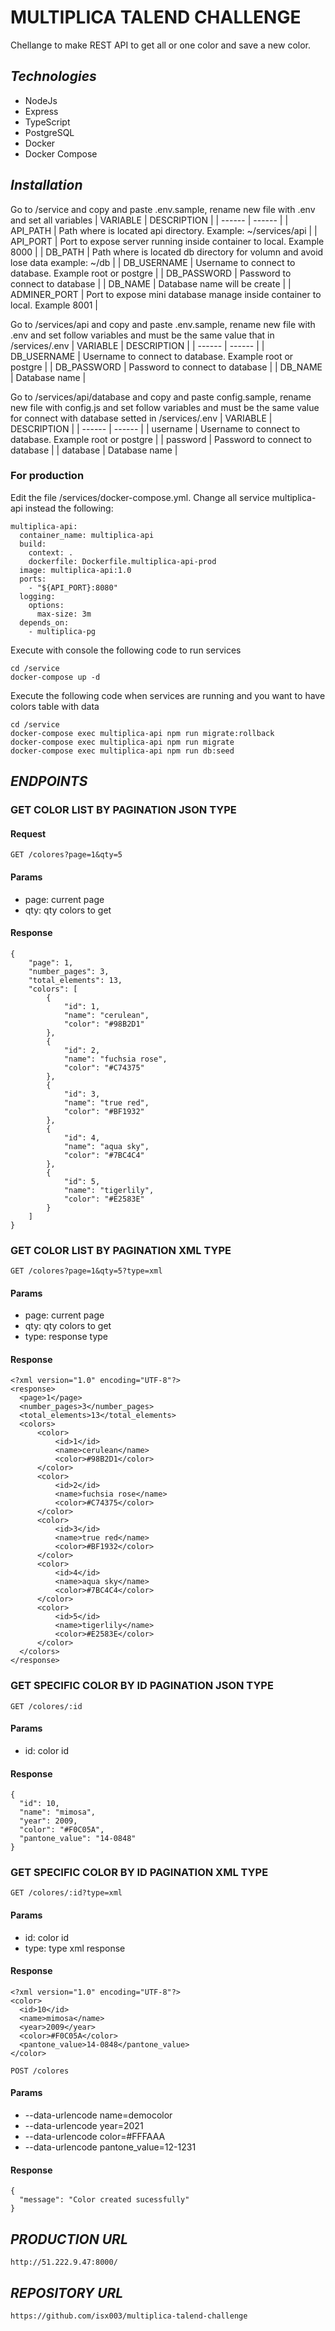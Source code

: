 # MULTIPLICA TALEND CHALLENGE
Chellange to make REST API to get  all or one color and save a new color.

## _Technologies_
- NodeJs
- Express
- TypeScript
- PostgreSQL
- Docker
- Docker Compose

## _Installation_
Go to /service and copy and paste .env.sample, rename new file with .env and set all variables
| VARIABLE | DESCRIPTION |
| ------ | ------ |
| API_PATH | Path where is located api directory. Example: ~/services/api |
| API_PORT | Port to expose server running inside container to local. Example 8000 |
| DB_PATH | Path where is located db directory for volumn and avoid lose data  example: ~/db |
| DB_USERNAME | Username to connect to database. Example root or postgre |
| DB_PASSWORD | Password to connect to database |
| DB_NAME | Database name will be create |
| ADMINER_PORT | Port to expose mini database manage inside container to local. Example 8001 |

Go to /services/api and copy and paste .env.sample, rename new file with .env and set follow variables and must be the same value that in /services/.env
| VARIABLE | DESCRIPTION |
| ------ | ------ |
| DB_USERNAME | Username to connect to database. Example root or postgre |
| DB_PASSWORD | Password to connect to database |
| DB_NAME | Database name |

Go to /services/api/database and copy and paste config.sample, rename new file with config.js and set follow variables and must be the same value for connect with database setted in /services/.env
| VARIABLE | DESCRIPTION |
| ------ | ------ |
| username | Username to connect to database. Example root or postgre |
| password | Password to connect to database |
| database | Database name |

### For production
Edit the file  /services/docker-compose.yml. Change all service multiplica-api instead the following:
```
multiplica-api:
  container_name: multiplica-api
  build: 
    context: .
    dockerfile: Dockerfile.multiplica-api-prod
  image: multiplica-api:1.0
  ports: 
    - "${API_PORT}:8080"
  logging:
    options:
      max-size: 3m
  depends_on:
    - multiplica-pg
```

Execute with console the following code to run services
```
cd /service
docker-compose up -d
```

Execute the following code when services are running and you want to have colors table with data
```
cd /service
docker-compose exec multiplica-api npm run migrate:rollback
docker-compose exec multiplica-api npm run migrate
docker-compose exec multiplica-api npm run db:seed
```

## _ENDPOINTS_

### GET COLOR LIST BY PAGINATION JSON TYPE
#### Request
`GET /colores?page=1&qty=5`

#### Params
- page: current page
- qty: qty colors to get

#### Response
```
{
    "page": 1,
    "number_pages": 3,
    "total_elements": 13,
    "colors": [
        {
            "id": 1,
            "name": "cerulean",
            "color": "#98B2D1"
        },
        {
            "id": 2,
            "name": "fuchsia rose",
            "color": "#C74375"
        },
        {
            "id": 3,
            "name": "true red",
            "color": "#BF1932"
        },
        {
            "id": 4,
            "name": "aqua sky",
            "color": "#7BC4C4"
        },
        {
            "id": 5,
            "name": "tigerlily",
            "color": "#E2583E"
        }
    ]
}
```

### GET COLOR LIST BY PAGINATION XML TYPE
`GET /colores?page=1&qty=5?type=xml`

#### Params
- page: current page
- qty: qty colors to get
- type: response type

#### Response

```
<?xml version="1.0" encoding="UTF-8"?>
<response>
  <page>1</page>
  <number_pages>3</number_pages>
  <total_elements>13</total_elements>
  <colors>
      <color>
          <id>1</id>
          <name>cerulean</name>
          <color>#98B2D1</color>
      </color>
      <color>
          <id>2</id>
          <name>fuchsia rose</name>
          <color>#C74375</color>
      </color>
      <color>
          <id>3</id>
          <name>true red</name>
          <color>#BF1932</color>
      </color>
      <color>
          <id>4</id>
          <name>aqua sky</name>
          <color>#7BC4C4</color>
      </color>
      <color>
          <id>5</id>
          <name>tigerlily</name>
          <color>#E2583E</color>
      </color>
  </colors>
</response>
```

### GET SPECIFIC COLOR BY ID PAGINATION JSON TYPE
`GET /colores/:id`

#### Params
- id: color id

#### Response

```
{
  "id": 10,
  "name": "mimosa",
  "year": 2009,
  "color": "#F0C05A",
  "pantone_value": "14-0848"
}
```

### GET SPECIFIC COLOR BY ID PAGINATION XML TYPE
`GET /colores/:id?type=xml`

#### Params
- id: color id
- type: type xml response

#### Response
```
<?xml version="1.0" encoding="UTF-8"?>
<color>
  <id>10</id>
  <name>mimosa</name>
  <year>2009</year>
  <color>#F0C05A</color>
  <pantone_value>14-0848</pantone_value>
</color>
```

`POST /colores`

#### Params
- --data-urlencode name=democolor
- --data-urlencode year=2021
- --data-urlencode color=#FFFAAA
- --data-urlencode pantone_value=12-1231

#### Response
```
{
  "message": "Color created sucessfully"
}
```

## _PRODUCTION URL_
```
http://51.222.9.47:8000/
```

## _REPOSITORY URL_
```
https://github.com/isx003/multiplica-talend-challenge
```
